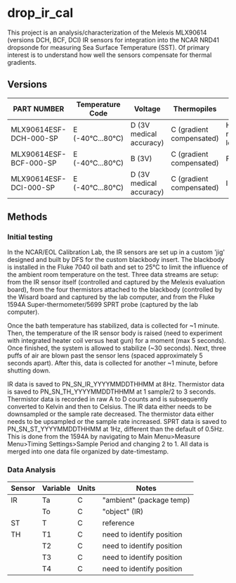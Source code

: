 # drop_ir_cal
This project is an analysis/characterization of the Melexis MLX90614 (versions DCH, BCF, DCI) IR sensors for integration into the NCAR NRD41 dropsonde for measuring Sea Surface Temperature (SST). Of primary interest is to understand how well the sensors compensate for thermal gradients.

## Versions
|PART NUMBER           |Temperature Code|Voltage                |Thermopiles             |FOV                     |
|----------------------|----------------|-----------------------|------------------------|------------------------|
|MLX90614ESF-DCH-000-SP|E (-40°C...80°C)|D (3V medical accuracy)|C (gradient compensated)|H (12°, refractive lens)|
|MLX90614ESF-BCF-000-SP|E (-40°C...80°C)|B (3V)                 |C (gradient compensated)|F (10°)                 |
|MLX90614ESF-DCI-000-SP|E (-40°C...80°C)|D (3V medical accuracy)|C (gradient compensated)|I (5°)                  |

## Methods

### Initial testing
In the NCAR/EOL Calibration Lab, the IR sensors are set up in a custom 'jig' designed and built by DFS for the custom blackbody insert. The blackbody is installed in the Fluke 7040 oil bath and set to 25°C to limit the influence of the ambient room temperature on the test. Three data streams are setup: from the IR sensor itself (controlled and captured by the Melexis evaluation board), from the four thermistors attached to the blackbody (controlled by the Wisard board and captured by the lab computer, and from the Fluke 1594A Super-thermometer/5699 SPRT probe (captured by the lab computer).

Once the bath temperature has stabilized, data is collected for ~1 minute. Then, the temperature of the IR sensor body is raised (need to experiment with integrated heater coil versus heat gun) for a moment (max 5 seconds). Once finished, the system is allowed to stabilize (~30 seconds). Next, three puffs of air are blown past the sensor lens (spaced approximately 5 seconds apart). After this, data is collected for another ~1 minute, before shutting down.

IR data is saved to PN_SN_IR_YYYYMMDDTHHMM at 8Hz. Thermistor data is saved to PN_SN_TH_YYYYMMDDTHHMM at 1 sample/2 to 3 seconds. Thermistor data is recorded in raw A to D counts and is subsequently converted to Kelvin and then to Celsius. The IR data either needs to be downsampled or the sample rate decreased. The thermistor data either needs to be upsampled or the sample rate increased. SPRT data is saved to PN_SN_ST_YYYYMMDDTHHMM at 1Hz, different than the default of 0.5Hz. This is done from the 1594A by navigating to Main Menu>Measure Menu>Timing Settings>Sample Period and changing 2 to 1. All data is merged into one data file organized by date-timestamp.

### Data Analysis

|Sensor|Variable|Units|Notes                     |
|------|--------|-----|--------------------------|
|IR    |Ta      |C    |"ambient" (package temp)  |
|      |To      |C    |"object" (IR)             |
|ST    |T       |C    |reference                 |
|TH    |T1      |C    |need to identify position |
|      |T2      |C    |need to identify position |
|      |T3      |C    |need to identify position |
|      |T4      |C    |need to identify position |